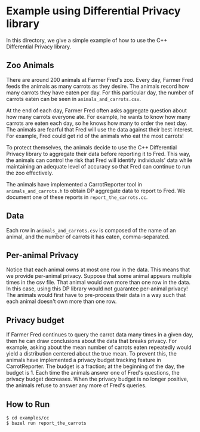 # Example using Differential Privacy library

In this directory, we give a simple example of how to use the C++ Differential
Privacy library.

## Zoo Animals

There are around 200 animals at Farmer Fred's zoo. Every day, Farmer Fred feeds
the animals as many carrots as they desire. The animals record how many carrots
they have eaten per day. For this particular day, the number of carrots eaten
can be seen in `animals_and_carrots.csv`.

At the end of each day, Farmer Fred often asks aggregate question about how many
carrots everyone ate. For example, he wants to know how many carrots are eaten
each day, so he knows how many to order the next day. The animals are fearful
that Fred will use the data against their best interest. For example, Fred could
get rid of the animals who eat the most carrots!

To protect themselves, the animals decide to use the C++ Differential Privacy
library to aggregate their data before reporting it to Fred. This way, the
animals can control the risk that Fred will identify individuals' data while
maintaining an adequate level of accuracy so that Fred can continue to run the
zoo effectively.

The animals have implemented a CarrotReporter tool in `animals_and_carrots.h` to
obtain DP aggregate data to report to Fred. We document one of these reports in
`report_the_carrots.cc`.

## Data

Each row in `animals_and_carrots.csv` is composed of the name of an animal, and
the number of carrots it has eaten, comma-separated.

## Per-animal Privacy

Notice that each animal owns at most one row in the data. This means that we
provide per-animal privacy. Suppose that some animal appears multiple times in
the csv file. That animal would own more than one row in the data. In this case,
using this DP library would not guarantee per-animal privacy! The animals would
first have to pre-process their data in a way such that each animal doesn't own
more than one row.

## Privacy budget

If Farmer Fred continues to query the carrot data many times in a given day,
then he can draw conclusions about the data that breaks privacy. For example,
asking about the mean number of carrots eaten repeatedly would yield a
distribution centered about the true mean. To prevent this, the animals have
implemented a privacy budget tracking feature in CarrotReporter. The budget is
a fraction; at the beginning of the day, the budget is 1. Each time the animals
answer one of Fred's questions, the privacy budget decreases. When the privacy
budget is no longer positive, the animals refuse to answer any more of Fred's
queries.

## How to Run
```shell
$ cd examples/cc
$ bazel run report_the_carrots
```

